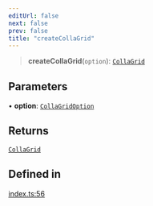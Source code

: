 ```yaml
---
editUrl: false
next: false
prev: false
title: "createCollaGrid"
---
```


> **createCollaGrid**(`option`): [`CollaGrid`](/api/classes/collagrid/)

## Parameters

• **option**: [`CollaGridOption`](/api/interfaces/collagridoption/)

## Returns

[`CollaGrid`](/api/classes/collagrid/)

## Defined in

[index.ts:56](https://github.com/collagrid/colla-grid/blob/445ae7f5e8ef76df6c1a0b01fcb75f879448676d/packages/core/src/index.ts#L56)

